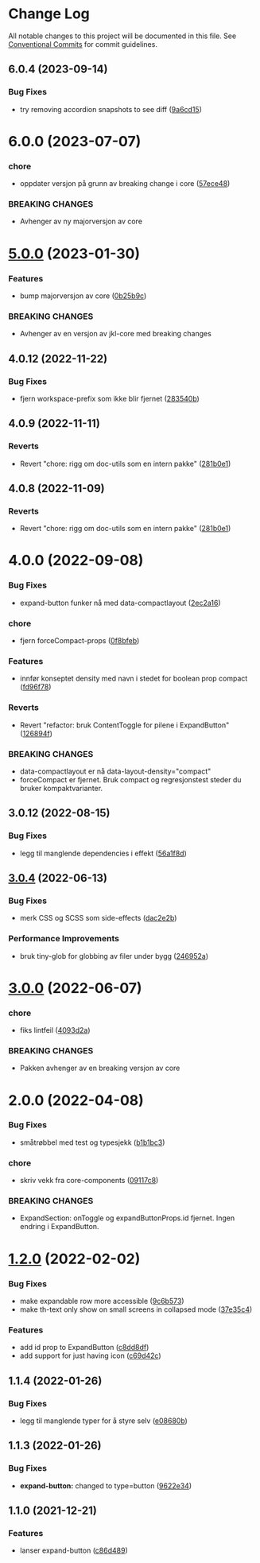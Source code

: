 # Change Log

All notable changes to this project will be documented in this file.
See [Conventional Commits](https://conventionalcommits.org) for commit guidelines.

## 6.0.4 (2023-09-14)

### Bug Fixes

- try removing accordion snapshots to see diff ([9a6cd15](https://github.com/fremtind/jokul/commit/9a6cd15065eb2809b3210bb61fda54deabb012cb))

# 6.0.0 (2023-07-07)

### chore

- oppdater versjon på grunn av breaking change i core ([57ece48](https://github.com/fremtind/jokul/commit/57ece48fa0192fe825b544fdac24cdd56e58d0df))

### BREAKING CHANGES

- Avhenger av ny majorversjon av core

# [5.0.0](https://github.com/fremtind/jokul/compare/@fremtind/jkl-expand-button-react@4.0.17...@fremtind/jkl-expand-button-react@5.0.0) (2023-01-30)

### Features

- bump majorversjon av core ([0b25b9c](https://github.com/fremtind/jokul/commit/0b25b9ccb4d35214037e45158264fab2da196a5f))

### BREAKING CHANGES

- Avhenger av en versjon av jkl-core med breaking changes

## 4.0.12 (2022-11-22)

### Bug Fixes

-   fjern workspace-prefix som ikke blir fjernet ([283540b](https://github.com/fremtind/jokul/commit/283540b45f1fe557168eede3ca3637077a10a15b))

## 4.0.9 (2022-11-11)

### Reverts

-   Revert "chore: rigg om doc-utils som en intern pakke" ([281b0e1](https://github.com/fremtind/jokul/commit/281b0e1d7f0c6b077da45c7dd9f98a6fb218675a))

## 4.0.8 (2022-11-09)

### Reverts

-   Revert "chore: rigg om doc-utils som en intern pakke" ([281b0e1](https://github.com/fremtind/jokul/commit/281b0e1d7f0c6b077da45c7dd9f98a6fb218675a))

# 4.0.0 (2022-09-08)

### Bug Fixes

-   expand-button funker nå med data-compactlayout ([2ec2a16](https://github.com/fremtind/jokul/commit/2ec2a1637f1092e346fe02ccaa627f17c4439e1a))

### chore

-   fjern forceCompact-props ([0f8bfeb](https://github.com/fremtind/jokul/commit/0f8bfebc68fe6ebf6368bf8a37e2af78f4d7b46d))

### Features

-   innfør konseptet density med navn i stedet for boolean prop compact ([fd96f78](https://github.com/fremtind/jokul/commit/fd96f78685ef9e3979dd43625491e868efbc3068))

### Reverts

-   Revert "refactor: bruk ContentToggle for pilene i ExpandButton" ([126894f](https://github.com/fremtind/jokul/commit/126894f1ca3f04c4e556292a1eaa587237dcec59))

### BREAKING CHANGES

-   data-compactlayout er nå data-layout-density="compact"
-   forceCompact er fjernet. Bruk compact og regresjonstest steder du bruker kompaktvarianter.

## 3.0.12 (2022-08-15)

### Bug Fixes

-   legg til manglende dependencies i effekt ([56a1f8d](https://github.com/fremtind/jokul/commit/56a1f8d41ddc4171036cddef9e75db52a9d00a43))

## [3.0.4](https://github.com/fremtind/jokul/compare/@fremtind/jkl-expand-button-react@3.0.3...@fremtind/jkl-expand-button-react@3.0.4) (2022-06-13)

### Bug Fixes

-   merk CSS og SCSS som side-effects ([dac2e2b](https://github.com/fremtind/jokul/commit/dac2e2b5f4d1b31485821bf6ad8ec4c7c2769cca))

### Performance Improvements

-   bruk tiny-glob for globbing av filer under bygg ([246952a](https://github.com/fremtind/jokul/commit/246952ae75afe20bcf0d007a0a068b76b114f9a6))

# [3.0.0](https://github.com/fremtind/jokul/compare/@fremtind/jkl-expand-button-react@2.0.5...@fremtind/jkl-expand-button-react@3.0.0) (2022-06-07)

### chore

-   fiks lintfeil ([4093d2a](https://github.com/fremtind/jokul/commit/4093d2a2ae7bbe0d30de882b9f5d144e8e77cede))

### BREAKING CHANGES

-   Pakken avhenger av en breaking versjon av core

# 2.0.0 (2022-04-08)

### Bug Fixes

-   småtrøbbel med test og typesjekk ([b1b1bc3](https://github.com/fremtind/jokul/commit/b1b1bc3eeb0fade11f8c19d9c1d6170ad808ef6d))

### chore

-   skriv vekk fra core-components ([09117c8](https://github.com/fremtind/jokul/commit/09117c8364fadc9dc9f489d7a6ab47e76a14065b))

### BREAKING CHANGES

-   ExpandSection: onToggle og expandButtonProps.id fjernet. Ingen endring i ExpandButton.

# [1.2.0](https://github.com/fremtind/jokul/compare/@fremtind/jkl-expand-button-react@1.1.6...@fremtind/jkl-expand-button-react@1.2.0) (2022-02-02)

### Bug Fixes

-   make expandable row more accessible ([9c6b573](https://github.com/fremtind/jokul/commit/9c6b573861c3103ef7f8042883c947c242bd030b))
-   make th-text only show on small screens in collapsed mode ([37e35c4](https://github.com/fremtind/jokul/commit/37e35c4b015bc8716db2331c5f0583f3a526d7bd))

### Features

-   add id prop to ExpandButton ([c8dd8df](https://github.com/fremtind/jokul/commit/c8dd8df04cddcd5b2a293db5fc893d7b43141c6d))
-   add support for just having icon ([c69d42c](https://github.com/fremtind/jokul/commit/c69d42cb2d6d0f3088bec46d739a794f64dc95b8))

## 1.1.4 (2022-01-26)

### Bug Fixes

-   legg til manglende typer for å styre selv ([e08680b](https://github.com/fremtind/jokul/commit/e08680bb31e5f79cd04fa6bb0a4d97ebbe9e0ddb))

## 1.1.3 (2022-01-26)

### Bug Fixes

-   **expand-button:** changed to type=button ([9622e34](https://github.com/fremtind/jokul/commit/9622e341a08da4c3a44e74a901301417cec2c1f2))

## 1.1.0 (2021-12-21)

### Features

-   lanser expand-button ([c86d489](https://github.com/fremtind/jokul/commit/c86d4896f714271e407b85fc473eea7b8af549fb))
